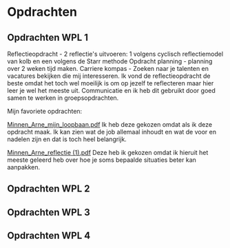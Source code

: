 # Opdrachten

## Opdrachten WPL 1
Reflectieopdracht - 2 reflectie's uitvoeren: 1 volgens cyclisch reflectiemodel van kolb en een volgens de Starr methode
Opdracht planning - planning over 2 weken tijd maken.
Carriere kompas - Zoeken naar je talenten en vacatures bekijken die mij interesseren.
Ik vond de reflectieopdracht de beste omdat het toch wel moeilijk is om op jezelf te reflecteren maar hier leer je wel het meeste uit.
Communicatie en ik heb dit gebruikt door goed samen te werken in groepsopdrachten.

Mijn favoriete opdrachten:

[Minnen_Arne_mijn_loopbaan.pdf](https://github.com/PXL-Digital-SNE-Werkplekleren/portfolio-ArneMinnenPXL/files/13259331/Minnen_Arne_mijn_loopbaan.pdf)
Ik heb deze gekozen omdat als ik deze opdracht maak. Ik kan zien wat de job allemaal inhoudt en wat de voor en nadelen zijn en dat is toch heel belangrijk.

[Minnen_Arne_reflectie (1).pdf](https://github.com/PXL-Digital-SNE-Werkplekleren/portfolio-ArneMinnenPXL/files/13259332/Minnen_Arne_reflectie.1.pdf)
Deze heb ik gekozen omdat ik hieruit het meeste geleerd heb over hoe je soms bepaalde situaties beter kan aanpakken.
## Opdrachten WPL 2

## Opdrachten WPL 3

## Opdrachten WPL 4
